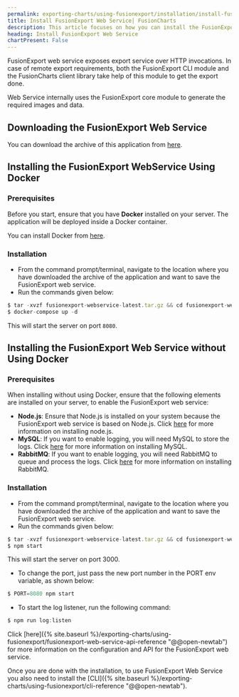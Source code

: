 ```yaml
---
permalink: exporting-charts/using-fusionexport/installation/install-fusionexport-web-service.html
title: Install FusionExport Web Service| FusionCharts
description: This article focuses on how you can install the FusionExport web service with and without using Docker.
heading: Install FusionExport Web Service
chartPresent: False
---
```


FusionExport web service exposes export service over HTTP invocations. In case of remote export requirements, both the FusionExport CLI module and the FusionCharts client library take help of this module to get the export done.

Web Service internally uses the FusionExport core module to generate the required images and data.

## Downloading the FusionExport Web Service

<p>You can download the archive of this application from <a class="downloadLinks" target="_blank" href="https://fusionexport.fusioncharts.com/download/fusionexport/fusionexport-webservice-latest.tar.gz" download="">here</a>.</p>

## Installing the FusionExport WebService Using Docker

### Prerequisites

Before you start, ensure that you have __Docker__ installed on your server. The application will be deployed inside a Docker container.

You can install Docker from [here](https://www.docker.com/).

### Installation

* From the command prompt/terminal, navigate to the location where you have downloaded the archive of the application and want to save the FusionExport web service.
* Run the commands given below:

```javascript
$ tar -xvzf fusionexport-webservice-latest.tar.gz && cd fusionexport-webservice-latest
$ docker-compose up -d
```

This will start the server on port `8080`.

## Installing the FusionExport Web Service without Using Docker

### Prerequisites

When installing without using Docker, ensure that the following elements are installed on your server, to enable the FusionExport web service:

* __Node.js__: Ensure that Node.js is installed on your system because the FusionExport web service is based on Node.js. Click [here](https://www.nodejs.org/) for more information on installing node.js.
* __MySQL__: If you want to enable logging, you will need MySQL to store the logs. Click [here](https://www.mysql.com/) for more information on installing MySQL.
* __RabbitMQ__: If you want to enable logging, you will need RabbitMQ to queue and process the logs. Click [here](https://www.rabbitmq.com/) for more information on installing RabbitMQ.

### Installation

* From the command prompt/terminal, navigate to the location where you have downloaded the archive of the application and want to save the FusionExport web service.
* Run the commands given below:

```javascript
$ tar -xvzf fusionexport-webservice-latest.tar.gz && cd fusionexport-webservice-latest && npm install
$ npm start
```

This will start the server on port 3000.

* To change the port, just pass the new port number in the PORT env variable, as shown below:
```javascript
$ PORT=8080 npm start
```

* To start the log listener, run the following command:
```javascript
$ npm run log:listen
```

Click [here]({% site.baseurl %}/exporting-charts/using-fusionexport/fusionexport-web-service-api-reference "@@open-newtab") for more information on the configuration and API for the FusionExport web service.

Once you are done with the installation, to use FusionExport Web Service you also need to install the [CLI]({% site.baseurl %}/exporting-charts/using-fusionexport/cli-reference "@@open-newtab").